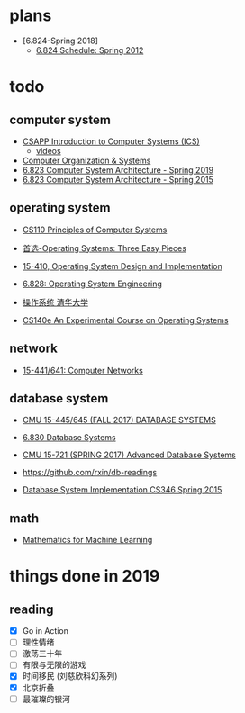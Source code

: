 # plans
* [6.824-Spring 2018]
    * [6.824 Schedule: Spring 2012](https://pdos.csail.mit.edu/archive/6.824-2012/schedule.html)

# todo
## computer system
* [CSAPP Introduction to Computer Systems (ICS)](http://www.cs.cmu.edu/~213/)
    * [videos](hhttps://scs.hosted.panopto.com/Panopto/Pages/Sessions/List.aspx#view=0&folderQuery=%22Systems%22&folderID=%22b96d90ae-9871-4fae-91e2-b1627b43e25e%22&page=1)
* [Computer Organization & Systems](http://web.stanford.edu/class/cs107/)
* [6.823 Computer System Architecture - Spring 2019](http://csg.csail.mit.edu/6.823/lecnotes.html)
* [6.823 Computer System Architecture - Spring 2015](http://120.52.51.17/csg.csail.mit.edu/6.823S15/lecnotes.html)

## operating system
* [CS110 Principles of Computer Systems](http://web.stanford.edu/class/cs110/)

* [首选-Operating Systems: Three Easy Pieces](http://pages.cs.wisc.edu/~remzi/OSTEP/)
* [15-410, Operating System Design and Implementation](https://www.cs.cmu.edu/~410/)
* [6.828: Operating System Engineering](https://pdos.csail.mit.edu/6.828/2017/)
* [操作系统 清华大学](http://www.xuetangx.com/courses/course-v1:TsinghuaX+30240243X_tv+2015_T1/about)

* [CS140e An Experimental Course on Operating Systems](https://web.stanford.edu/class/cs140e/)

## network
* [15-441/641: Computer Networks](https://www.cs.cmu.edu/~prs/15-441-F17/syllabus.html)

## database system
* [CMU 15-445/645 (FALL 2017) DATABASE SYSTEMS](http://15445.courses.cs.cmu.edu/fall2017/)
* [6.830 Database Systems](http://db.csail.mit.edu/6.830/index.php)

* [CMU 15-721 (SPRING 2017) Advanced Database Systems](http://15721.courses.cs.cmu.edu/spring2017/)
* https://github.com/rxin/db-readings
* [Database System Implementation CS346 Spring 2015](https://web.stanford.edu/class/cs346/2015/)

## math
* [Mathematics for Machine Learning](https://canvas.cmu.edu/courses/603/)

# things done in 2019
## reading
* [x] Go in Action
* [ ] 理性情绪
* [ ] 激荡三十年
* [ ] 有限与无限的游戏
* [x] 时间移民 (刘慈欣科幻系列)
* [x] 北京折叠
* [ ] 最璀璨的银河
